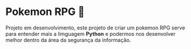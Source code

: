 # Pokemon RPG 🐲

Projeto em desenvolvimento, este projeto de criar um pokemon RPG serve para entender mais a limguagem **Python** e podermos nos desenvolver melhor dentro da área da segurança da informação.
